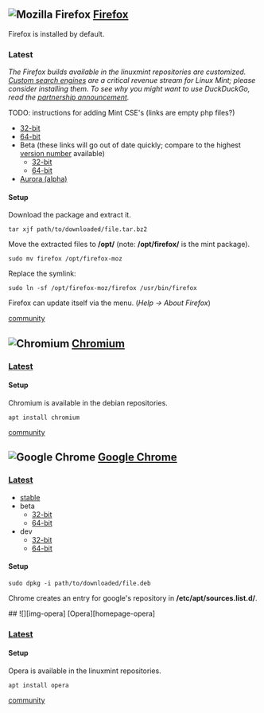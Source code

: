 ## ![][img-firefox] [Firefox][homepage-firefox]

Firefox is installed by default.

### Latest

_The Firefox builds available in the linuxmint repositories are customized.  [Custom search engines][link-search-engines] are a critical revenue stream for Linux Mint; please consider installing them.  To see why you might want to use DuckDuckGo, read the [partnership announcement][link-duckduckgo-partnership]._

TODO: instructions for adding Mint CSE's (links are empty php files?)

* [32-bit][link-firefox-x86-latest]
* [64-bit][link-firefox-amd64-latest]
* Beta (these links will go out of date quickly; compare to the highest [version number][link-firefox-releases] available) 
    * [32-bit][link-firefox-x86-beta]
    * [64-bit][link-firefox-x86-beta]
* [Aurora (alpha)][link-firefox-aurora]

#### Setup

Download the package and extract it.

`tar xjf path/to/downloaded/file.tar.bz2`

Move the extracted files to **/opt/** (note: **/opt/firefox/** is the mint package).

`sudo mv firefox /opt/firefox-moz`

Replace the symlink:

`sudo ln -sf /opt/firefox-moz/firefox /usr/bin/firefox`

Firefox can update itself via the menu. (_Help -> About Firefox_)

[community][community-firefox]

## ![][img-chromium] [Chromium][homepage-chromium]

### [Latest][pts-chromium]

#### Setup

Chromium is available in the debian repositories.

`apt install chromium`

[community][community-chromium]

## ![][img-chrome] [Google Chrome][homepage-google-chrome]

### [Latest][link-chrome-landing]

* [stable][link-chrome-stable]
* beta
    * [32-bit][link-chrome-x86-beta]
    * [64-bit][link-chrome-amd64-beta]
* dev
    * [32-bit][link-chrome-x86-dev]
    * [64-bit][link-chrome-amd64-dev]

#### Setup

`sudo dpkg -i path/to/downloaded/file.deb`

Chrome creates an entry for google's repository in **/etc/apt/sources.list.d/**.

<a id="opera"/>
## ![][img-opera] [Opera][homepage-opera]

### [Latest][pts-opera]

#### Setup

Opera is available in the linuxmint repositories.

`apt install opera`

[community][community-opera]



[link-chrome-landing]: http://dev.chromium.org/getting-involved/dev-channel "Chromium project"
[link-chrome-stable]: https://www.google.com/chrome?platform=linux "Google Chrome"
[link-chrome-x86-beta]: http://www.google.com/chrome/intl/en/eula_beta.html?dl=beta_i386_deb "Google Chrome beta"
[link-chrome-amd64-beta]: http://www.google.com/chrome/intl/en/eula_beta.html?dl=beta_amd64_deb "Google Chrome beta"
[link-chrome-x86-dev]: http://www.google.com/chrome/intl/en/eula_dev.html?dl=unstable_i386_deb "Google Chrome dev"
[link-chrome-amd64-dev]: http://www.google.com/chrome/intl/en/eula_dev.html?dl=unstable_amd64_deb "Google Chrome dev"
[link-firefox-x86-latest]: ftp://ftp.mozilla.org/pub/mozilla.org/firefox/releases/latest/linux-i686/en-US/ "Mozilla Firefox"
[link-firefox-amd64-latest]: ftp://ftp.mozilla.org/pub/mozilla.org/firefox/releases/latest/linux-x86_64/en-US/ "Mozilla Firefox"
[link-firefox-x86-beta]: ftp://ftp.mozilla.org/pub/firefox/releases/11.0b5/linux-i686/en-US/ "Firefox beta"
[link-firefox-amd64-beta]: ftp://ftp.mozilla.org/pub/firefox/releases/11.0b5/linux-x86_64/en-US/ "Firefox beta"
[link-firefox-aurora]: http://ftp.mozilla.org/pub/mozilla.org/firefox/nightly/latest-mozilla-aurora/ "Firefox Aurora"
[link-firefox-releases]: ftp://ftp.mozilla.org/pub/firefox/releases/

[community-chromium]: http://community.linuxmint.com/software/view/chromium-browser
[community-firefox]: http://community.linuxmint.com/software/view/firefox
[community-opera]: http://community.linuxmint.com/software/view/opera

[homepage-google-chrome]: https://www.google.com/chrome/
[homepage-chromium]: http://www.chromium.org/Home
[homepage-firefox]: http://www.mozilla.org/firefox
[homepage-opera]: http://www.opera.com/

[img-firefox]: image/firefox.png "Mozilla Firefox"
[img-chrome]: image/google-chrome.png "Google Chrome"
[img-chromium]: image/chromium-browser.png "Chromium"
[img-opera]: image/opera.png "Opera"

[link-search-engines]: http://linuxmint.com/searchengines.php
[link-duckduckgo-partnership]: http://blog.linuxmint.com/?p=1884

[pts-chromium]: http://packages.qa.debian.org/c/chromium-browser.html
[pts-opera]: http://packages.linuxmint.com/list.php?release=Debian